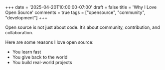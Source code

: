 +++
date = '2025-04-20T10:00:00-07:00'
draft = false
title = 'Why I Love Open Source'
comments = true
tags = ["opensource", "community", "development"]
+++

Open source is not just about code. It’s about community, contribution, and collaboration.

Here are some reasons I love open source:

- You learn fast
- You give back to the world
- You build real-world projects
